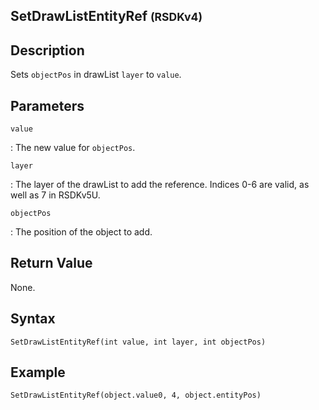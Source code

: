 ## SetDrawListEntityRef <small>(RSDKv4)</small>

## Description
Sets `objectPos` in drawList `layer` to `value`.

## Parameters
`value`

:   The new value for `objectPos`.

`layer`

:   The layer of the drawList to add the reference. Indices 0-6 are valid, as well as 7 in RSDKv5U.

`objectPos`

:   The position of the object to add.

## Return Value
None.

## Syntax
```
SetDrawListEntityRef(int value, int layer, int objectPos)
```

## Example
```
SetDrawListEntityRef(object.value0, 4, object.entityPos)
```